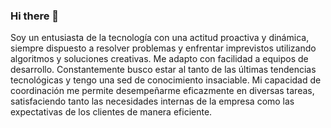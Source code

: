 ### Hi there 👋


Soy un entusiasta de la tecnología con una actitud proactiva y dinámica, siempre dispuesto a resolver problemas y enfrentar imprevistos utilizando algoritmos y soluciones creativas. Me adapto con facilidad a equipos de desarrollo. Constantemente busco estar al tanto de las últimas tendencias tecnológicas y tengo una sed de conocimiento insaciable. Mi capacidad de coordinación me permite desempeñarme eficazmente en diversas tareas, satisfaciendo tanto las necesidades internas de la empresa como las expectativas de los clientes de manera eficiente.
<!--
**juanvictorbascopecastro/juanvictorbascopecastro** is a ✨ _special_ ✨ repository because its `README.md` (this file) appears on your GitHub profile.

Here are some ideas to get you started:

- 🔭 I’m currently working on ...
- 🌱 I’m currently learning ...
- 👯 I’m looking to collaborate on ...
- 🤔 I’m looking for help with ...
- 💬 Ask me about ...
- 📫 How to reach me: ...
- 😄 Pronouns: ...
- ⚡ Fun fact: ...
-->
